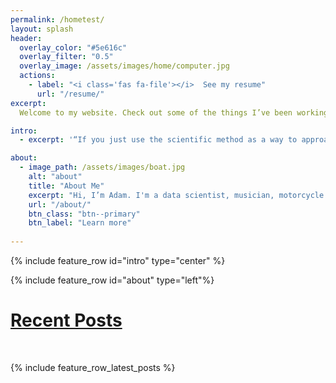 ```yaml
---
permalink: /hometest/
layout: splash
header:
  overlay_color: "#5e616c"
  overlay_filter: "0.5"
  overlay_image: /assets/images/home/computer.jpg
  actions:
    - label: "<i class='fas fa-file'></i>  See my resume"
      url: "/resume/"
excerpt: 
  Welcome to my website. Check out some of the things I’ve been working on recently, and feel free to contact me if you have any questions.<br>

intro:  
  - excerpt: '“If you just use the scientific method as a way to approach data-intensive projects, I think you’re more apt to be successful with your outcome.” *-* *Bob Hayes*'

about:
  - image_path: /assets/images/boat.jpg
    alt: "about"
    title: "About Me"
    excerpt: "Hi, I’m Adam. I'm a data scientist, musician, motorcycle rider, woodworker, traveler, hiker, chef, volleyballer, snowboarder, learner, and more. To put it simply, I like creating things, solving problems, and having memorable experiences."
    url: "/about/"
    btn_class: "btn--primary"
    btn_label: "Learn more"
 
---
```

{% include feature_row id="intro" type="center" %}

{% include feature_row id="about" type="left"%}

<h1><u>Recent Posts</u> </h1> <br>

{% include feature_row_latest_posts %}